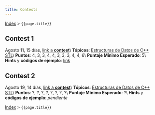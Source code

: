 ```yaml
---
title: Contests
---
```


[Index](index) > ```{{page.title}}```

## Contest 1
Agosto 11, 15 días, [link a **contest**](https://vjudge.net/contest/510018)\\
**Tópicos**: [Estructuras de Datos de C++ STL](resources/data_structures)\\
**Puntos**: 4, 3, 3, 4, 4, 3, 3, 3, 4, 4, 6\\
**Puntaje Mínimo Esperado**: 5\\
**Hints** y **códigos de ejemplo**: [link](hints/contest1)

## Contest 2
Agosto 19, 14 días, [link a **contest**](https://vjudge.net/contest/511393)\\
**Tópicos**: [Estructuras de Datos de C++ STL](resources/data_structures)\\
**Puntos**: ?, ?, ?, ?, ?, ?, ?, ?\\
**Puntaje Mínimo Esperado**: ?\\
**Hints** y **códigos de ejemplo**: _pendiente_


[Index](index) > ```{{page.title}}```
